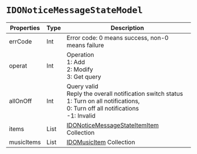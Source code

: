 # `IDONoticeMessageStateModel`

| Properties | Type | Description |
| ----------- | ------- | ------------ |
| errCode | Int | Error code: 0 means success, non-0 means failure |
| operat | Int | Operation<br/>1: Add<br/>2: Modify<br/>3: Get query|
| allOnOff | Int | Query valid<br/>Reply the overall notification switch status<br/>1: Turn on all notifications,<br/>0: Turn off all notifications<br/>-1: Invalid|
| items | List<IDONoticeMessageStateItemItem> | [IDONoticeMessageStateItemItem](IDONoticeMessageStateItemItem.md) Collection |
| musicItems | List<IDOMusicItem> | [IDOMusicItem](IDOMusicItem.md) Collection |
